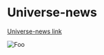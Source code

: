 # Universe-news

[Universe-news link](https://sunghaoru.azurewebsites.net/)  

![Foo](https://scontent.ftpe8-1.fna.fbcdn.net/v/t1.0-9/32266894_1808217052535071_6853420013613744128_n.jpg?_nc_cat=0&oh=e7c0b2c971e7d210e936c0f4ab8f27e9&oe=5B52FB18 "Universe-news")

